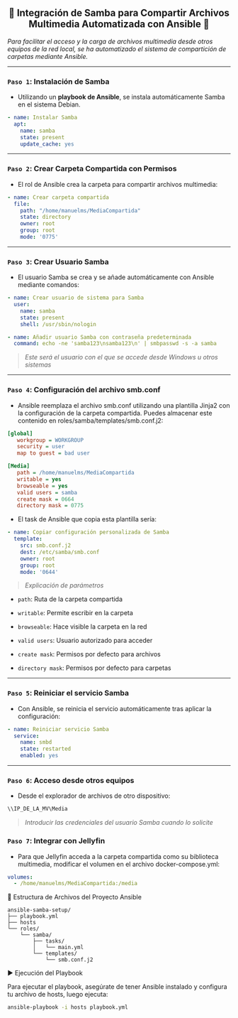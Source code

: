 <h2 align="center">📂 Integración de Samba para Compartir Archivos Multimedia Automatizada con Ansible 📂</h2>

*Para facilitar el acceso y la carga de archivos multimedia desde otros equipos de la red local, se ha automatizado el sistema de compartición de carpetas mediante Ansible.*

---

### `Paso 1`: Instalación de Samba

- Utilizando un **playbook de Ansible**, se instala automáticamente Samba en el sistema Debian.

```yaml
- name: Instalar Samba
  apt:
    name: samba
    state: present
    update_cache: yes
```

---

### `Paso 2`: Crear Carpeta Compartida con Permisos

- El rol de Ansible crea la carpeta para compartir archivos multimedia:

```yaml
- name: Crear carpeta compartida
  file:
    path: "/home/manuelms/MediaCompartida"
    state: directory
    owner: root
    group: root
    mode: '0775'
```

---

### `Paso 3`: Crear Usuario Samba

- El usuario Samba se crea y se añade automáticamente con Ansible mediante comandos:

```yaml
- name: Crear usuario de sistema para Samba
  user:
    name: samba
    state: present
    shell: /usr/sbin/nologin

- name: Añadir usuario Samba con contraseña predeterminada
  command: echo -ne 'samba123\nsamba123\n' | smbpasswd -s -a samba
```

> *Este será el usuario con el que se accede desde Windows u otros sistemas*

---

### `Paso 4`: Configuración del archivo smb.conf

- Ansible reemplaza el archivo smb.conf utilizando una plantilla Jinja2 con la configuración de la carpeta compartida. Puedes almacenar este contenido en roles/samba/templates/smb.conf.j2:

```ini
[global]
   workgroup = WORKGROUP
   security = user
   map to guest = bad user

[Media]
   path = /home/manuelms/MediaCompartida
   writable = yes
   browseable = yes
   valid users = samba
   create mask = 0664
   directory mask = 0775
```

- El task de Ansible que copia esta plantilla sería:

```yaml
- name: Copiar configuración personalizada de Samba
  template:
    src: smb.conf.j2
    dest: /etc/samba/smb.conf
    owner: root
    group: root
    mode: '0644'
```

> *Explicación de parámetros*

- `path`: Ruta de la carpeta compartida

- `writable`: Permite escribir en la carpeta

- `browseable`: Hace visible la carpeta en la red

- `valid users`: Usuario autorizado para acceder

- `create mask`: Permisos por defecto para archivos

- `directory mask`: Permisos por defecto para carpetas

---

### `Paso 5`: Reiniciar el servicio Samba

- Con Ansible, se reinicia el servicio automáticamente tras aplicar la configuración:

```yaml
- name: Reiniciar servicio Samba
  service:
    name: smbd
    state: restarted
    enabled: yes
```

---

### `Paso 6`: Acceso desde otros equipos

- Desde el explorador de archivos de otro dispositivo:

```bash
\\IP_DE_LA_MV\Media
```

> *Introducir las credenciales del usuario Samba cuando lo solicite*


### `Paso 7`: Integrar con Jellyfin

- Para que Jellyfin acceda a la carpeta compartida como su biblioteca multimedia, modificar el volumen en el archivo docker-compose.yml:

```yaml
volumes:
  - /home/manuelms/MediaCompartida:/media
```

📁 Estructura de Archivos del Proyecto Ansible

```arduino
ansible-samba-setup/
├── playbook.yml
├── hosts
└── roles/
    └── samba/
        ├── tasks/
        │   └── main.yml
        └── templates/
            └── smb.conf.j2
```

▶️ Ejecución del Playbook

Para ejecutar el playbook, asegúrate de tener Ansible instalado y configura tu archivo de hosts, luego ejecuta:

```bash
ansible-playbook -i hosts playbook.yml
```

















<!-- 
<h2 align="center">📂 Integración de Samba para Compartir Archivos Multimedia 📂</h2>

*Para facilitar el acceso y la carga de archivos multimedia desde otros equipos de la red local, se ha integrado un sistema de compartición de carpetas mediante*

---

### `Paso 1`: Instalación de Samba

- Ejecutar los siguientes comandos en la terminal de la máquina virtual Debian

```bash
sudo apt update
sudo apt install samba -y
```

![](/MainFolder/img/.png)

---

### `Paso 2`: Crear Carpeta Compartida con Permisos

- Crear una carpeta destinada al almacenamiento compartido de archivos multimedia

```bash
sudo mkdir -p /home/manuelms/MediaCompartida
```

![](/MainFolder/img/.png)

- Asignar permisos lectura, escritura y ejecución al propietario y grupo, y lectura y ejecución a otros usuarios
  
```bash
sudo chmod -R 775 /home/manuelms/MediaCompartida
```

![](/MainFolder/img/.png)

---

### `Paso 3`: Crear Usuario Samba</h3>

- Añadir un usuario Samba para acceder desde otros dispositivos de la red

```bash
sudo smbpasswd -a samba
```

![](/MainFolder/img/.png)

> *Este será el usuario con el que se accede desde Windows u otros sistemas*

---

### `Paso 4`: Configuración del archivo `smb.conf`

- Editar el archivo de configuración de Samba:

```bash
sudo nano /etc/samba/smb.conf
```

![](/MainFolder/img/.png)

- Añadir al final del archivo:

```java
[Media]
   path = /home/manuelms/MediaCompartida
   writable = yes
   browseable = yes
   valid users = samba
   create mask = 0664
   directory mask = 0775
```

![](/MainFolder/img/.png)

> *Explicación de parámetros*

- `path`: Ruta de la carpeta compartida

- `writable`: Permite escribir en la carpeta

- `browseable`: Hace visible la carpeta en la red

- `valid users`: Usuario autorizado para acceder

- `create mask`: Permisos por defecto para archivos

- `directory mask`: Permisos por defecto para carpetas

---

### `Paso 5`: Reiniciar el servicio Samba

```bash
sudo systemctl restart smbd
```

![](/MainFolder/img/.png)

---

### `Paso 6`: Acceso desde otros equipos

- Desde el explorador de archivos de otro dispositivo: 

```bash
\\IP_DE_LA_MV\Media
```

![](/MainFolder/img/.png)

 > *Introduce las credenciales del usuario Samba cuando lo solicite*

---

### `Paso 7`: Integrar con Jellyfin

- Para que Jellyfin acceda a la carpeta compartida como su biblioteca multimedia, modificar el volumen en el archivo `docker-compose.yml`

```yaml
volumes:
  - /home/manuelms/MediaCompartida:/media
```

![](/MainFolder/img/.png)

